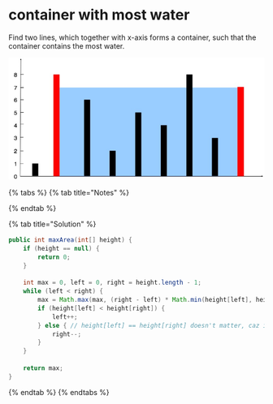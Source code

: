 # container with most water

Find two lines, which together with x-axis forms a container, such that the container contains the most water.

![](<../../../.gitbook/assets/image (1).png>)

{% tabs %}
{% tab title="Notes" %}

{% endtab %}

{% tab title="Solution" %}
```java
public int maxArea(int[] height) {
    if (height == null) {
        return 0;
    }

    int max = 0, left = 0, right = height.length - 1;
    while (left < right) {
        max = Math.max(max, (right - left) * Math.min(height[left], height[right]));
        if (height[left] < height[right]) {
            left++;
        } else { // height[left] == height[right] doesn't matter, caz if right doesn't change, the area will be smaller regardless of height[left++]
            right--;
        }
    }

    return max;
}
```
{% endtab %}
{% endtabs %}
